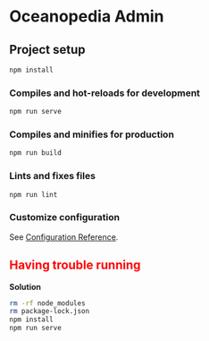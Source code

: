 # Oceanopedia Admin

## Project setup

```bash
npm install
```

### Compiles and hot-reloads for development

```bash
npm run serve
```

### Compiles and minifies for production

```bash
npm run build
```

### Lints and fixes files

```bash
npm run lint
```

### Customize configuration

See [Configuration Reference](https://cli.vuejs.org/config/).

## <span style="color: red">Having trouble running</span>

**Solution**
```bash
rm -rf node_modules
rm package-lock.json
npm install
npm run serve
```
